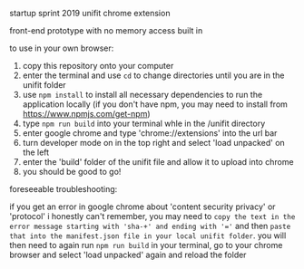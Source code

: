 startup sprint 2019 unifit chrome extension

front-end prototype with no memory access built in

to use in your own browser:

1. copy this repository onto your computer
2. enter the terminal and use `cd` to change directories until you are in the unifit folder
3. use `npm install` to install all necessary dependencies to run the application locally (if you don't have npm, you may need to install from https://www.npmjs.com/get-npm)
4. type `npm run build` into your terminal whle in the /unifit directory
5. enter google chrome and type 'chrome://extensions' into the url bar
6. turn developer mode on in the top right and select 'load unpacked' on the left
7. enter the 'build' folder of the unifit file and allow it to upload into chrome
8. you should be good to go!

foreseeable troubleshooting:

if you get an error in google chrome about 'content security privacy' or 'protocol' i honestly can't remember, you may need to `copy the text in the error message starting with 'sha-+' and ending with '='` and then `paste that into the manifest.json file in your local unifit folder`. you will then need to again run `npm run build` in your terminal, go to your chrome browser and select 'load unpacked' again and reload the folder
